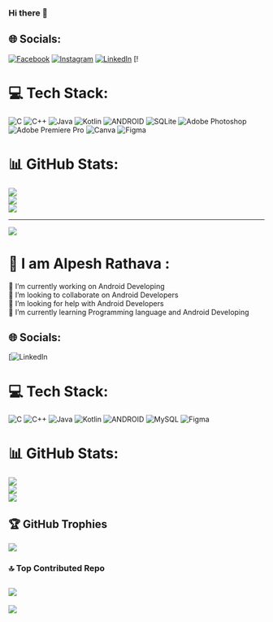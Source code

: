 ### Hi there 👋

<!--
**pratik465/pratik465** is a ✨ _special_ ✨ repository because its `README.md` (this file) appears on your GitHub profile.

Here are some ideas to get you started:

- 🔭 I’m currently working on ...
- 🌱 I’m currently learning ...
- 👯 I’m looking to collaborate on ...
- 🤔 I’m looking for help with ...
- 💬 Ask me about ...
- 📫 How to reach me: ...
- 😄 Pronouns: ...
- ⚡ Fun fact: ...
-->

## 🌐 Socials:
[![Facebook](https://img.shields.io/badge/Facebook-%231877F2.svg?logo=Facebook&logoColor=white)](https://facebook.com/pratikgangadiya) [![Instagram](https://img.shields.io/badge/Instagram-%23E4405F.svg?logo=Instagram&logoColor=white)](https://instagram.com/pratikgangadiya465) [![LinkedIn](https://img.shields.io/badge/LinkedIn-%230077B5.svg?logo=linkedin&logoColor=white)](https://linkedin.com/in/pratikgangadiya) [!

# 💻 Tech Stack:
![C](https://img.shields.io/badge/c-%2300599C.svg?style=for-the-badge&logo=c&logoColor=white) ![C++](https://img.shields.io/badge/c++-%2300599C.svg?style=for-the-badge&logo=c%2B%2B&logoColor=white) ![Java](https://img.shields.io/badge/java-%23ED8B00.svg?style=for-the-badge&logo=java&logoColor=white) ![Kotlin](https://img.shields.io/badge/kotlin-%230095D5.svg?style=for-the-badge&logo=kotlin&logoColor=white) ![ANDROID](https://img.shields.io/badge/android-%2320232a.svg?style=for-the-badge&logo=android&logoColor=%a4c639) ![SQLite](https://img.shields.io/badge/sqlite-%2307405e.svg?style=for-the-badge&logo=sqlite&logoColor=white) ![Adobe Photoshop](https://img.shields.io/badge/adobephotoshop-%2331A8FF.svg?style=for-the-badge&logo=adobephotoshop&logoColor=white) ![Adobe Premiere Pro](https://img.shields.io/badge/Adobe%20Premiere%20Pro-9999FF.svg?style=for-the-badge&logo=Adobe%20Premiere%20Pro&logoColor=white) ![Canva](https://img.shields.io/badge/Canva-%2300C4CC.svg?style=for-the-badge&logo=Canva&logoColor=white) 	![Figma](https://img.shields.io/badge/figma-%23F24E1E.svg?style=for-the-badge&logo=figma&logoColor=white)
# 📊 GitHub Stats:
![](https://github-readme-stats.vercel.app/api?username=pratik465&theme=dark&hide_border=false&include_all_commits=false&count_private=false)<br/>
![](https://github-readme-streak-stats.herokuapp.com/?user=pratik465&theme=dark&hide_border=false)<br/>
![](https://github-readme-stats.vercel.app/api/top-langs/?username=pratik465&theme=dark&hide_border=false&include_all_commits=false&count_private=false&layout=compact)

---
[![](https://visitcount.itsvg.in/api?id=pratik465&icon=0&color=0)](https://visitcount.itsvg.in)


<!-- Proudly created with GPRM ( https://gprm.itsvg.in ) -->
# 💫 I am Alpesh Rathava :
🔭 I’m currently working on Android Developing<br>👯 I’m looking to collaborate on Android Developers <br>🤝 I’m looking for help with Android Developers <br>🌱 I’m currently learning Programming language and Android Developing


## 🌐 Socials:
[![LinkedIn](www.linkedin.com/in/alpesh-rathava-21839524b) 

# 💻 Tech Stack:
![C](https://img.shields.io/badge/c-%2300599C.svg?style=for-the-badge&logo=c&logoColor=white) ![C++](https://img.shields.io/badge/c++-%2300599C.svg?style=for-the-badge&logo=c%2B%2B&logoColor=white) ![Java](https://img.shields.io/badge/java-%23ED8B00.svg?style=for-the-badge&logo=java&logoColor=white) ![Kotlin](https://img.shields.io/badge/kotlin-%230095D5.svg?style=for-the-badge&logo=kotlin&logoColor=white) ![ANDROID](https://img.shields.io/badge/android-%2320232a.svg?style=for-the-badge&logo=android&logoColor=%a4c639) ![MySQL](https://img.shields.io/badge/mysql-%2300f.svg?style=for-the-badge&logo=mysql&logoColor=white) 	![Figma](https://img.shields.io/badge/figma-%23F24E1E.svg?style=for-the-badge&logo=figma&logoColor=white)
# 📊 GitHub Stats:
![](https://github-readme-stats.vercel.app/api?username=alpeshr077&theme=dark&hide_border=false&include_all_commits=false&count_private=false)<br/>
![](https://github-readme-streak-stats.herokuapp.com/?user=alpeshr077&theme=dark&hide_border=false)<br/>
![](https://github-readme-stats.vercel.app/api/top-langs/?username=alpeshr077&theme=dark&hide_border=false&include_all_commits=false&count_private=false&layout=compact)
## 🏆 GitHub Trophies
![](https://github-profile-trophy.vercel.app/?username=alpeshr077&theme=radical&no-frame=false&no-bg=true&margin-w=4)
### 🔝 Top Contributed Repo
![](https://github-contributor-stats.vercel.app/api?username=alpeshr077&limit=5&theme=nord&combine_all_yearly_contributions=true)
---
[![](https://visitcount.itsvg.in/api?id=alpeshr077&icon=0&color=0)](https://visitcount.itsvg.in)
<!-- Proudly created with GPRM ( https://gprm.itsvg.in ) -->
